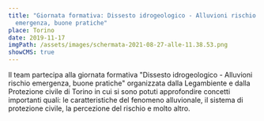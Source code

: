 ```yaml
---
title: "Giornata formativa: Dissesto idrogeologico - Alluvioni rischio
  emergenza, buone pratiche"
place: Torino
date: 2019-11-17
imgPath: /assets/images/schermata-2021-08-27-alle-11.38.53.png
showCMS: true
---
```

Il team partecipa alla giornata formativa "Dissesto idrogeologico - Alluvioni rischio emergenza, buone pratiche" organizzata dalla Legambiente e dalla Protezione civile di Torino in cui si sono potuti approfondire concetti importanti quali: le caratteristiche del fenomeno alluvionale, il sistema di protezione civile, la percezione del rischio e molto altro.